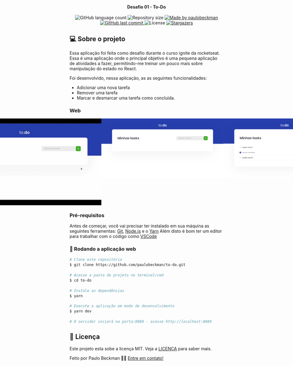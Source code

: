 <h4 align="center"> 
	Desafio 01 - To-Do 
</h4>

<p align="center">
  <img alt="GitHub language count" src="https://img.shields.io/github/languages/count/paulobeckman/to-do?color=%2304D361">
  
  <img alt="Repository size" src="https://img.shields.io/github/repo-size/paulobeckman/to-do">
  
  <a href="https://www.linkedin.com/in/paulobeckman/">
    <img alt="Made by paulobeckman" src="https://img.shields.io/badge/made%20by-paulobeckman-%2304D361">
  </a>
	
  
  <a href="https://github.com/paulobeckman/to-do/commits/master">
    <img alt="GitHub last commit" src="https://img.shields.io/github/last-commit/paulobeckman/to-do">
  </a>

  <img alt="License" src="https://img.shields.io/badge/license-MIT-brightgreen">
   <a href="https://github.com/paulobeckman/to-do/stargazers">
    <img alt="Stargazers" src="https://img.shields.io/github/stars/paulobeckman/to-do?style=social">
  </a>
</p>
 
 ## 💻 Sobre o projeto

 Essa aplicação foi feita como desafio durante o curso ignite da rocketseat. 
 Essa é uma aplicação onde o principal objetivo é uma pequena aplicação de atividades a fazer, permitindo-me treinar um pouco mais sobre manipulação do estado no React.
 
 Foi desenvolvido, nessa aplicação, as as seguintes funcionalidades: 
- Adicionar uma nova tarefa
- Remover uma tarefa
- Marcar e desmarcar uma tarefa como concluída.

 ### Web

<p align="center" style="display: flex; align-items: flex-start; justify-content: center;">
	
  <img alt="to-do" title="#to-do" src="./github-assets/to-do.gif" width="800px">	
		
  <img alt="to-do" title="#to-do" src="./github-assets/pagina1.png" width="400px">

  <img alt="to-do" title="#to-do" src="./github-assets/pagina2.png" width="400px">
</p>

### Pré-requisitos

Antes de começar, você vai precisar ter instalado em sua máquina as seguintes ferramentas:
[Git](https://git-scm.com), [Node.js][nodejs] e o [Yarn][yarn]
Além disto é bom ter um editor para trabalhar com o código como [VSCode][vscode]


### 🎲 Rodando a aplicação web

```bash
# Clone este repositório
$ git clone https://github.com/paulobeckman/to-do.git

# Acesse a pasta do projeto no terminal/cmd
$ cd to-do

# Instale as dependências
$ yarn

# Execute a aplicação em modo de desenvolvimento
$ yarn dev

# O servidor inciará na porta:8080 - acesse http://localhost:8080 
```


## 📝 Licença

Este projeto esta sobe a licença MIT. Veja a [LICENÇA](license) para saber mais.

Feito por Paulo Beckman 👋🏽 [Entre em contato!](https://www.linkedin.com/in/paulobeckman/)

[nodejs]: https://nodejs.org/
[yarn]: https://yarnpkg.com/
[vscode]: https://code.visualstudio.com/
[license]: https://opensource.org/licenses/MIT
